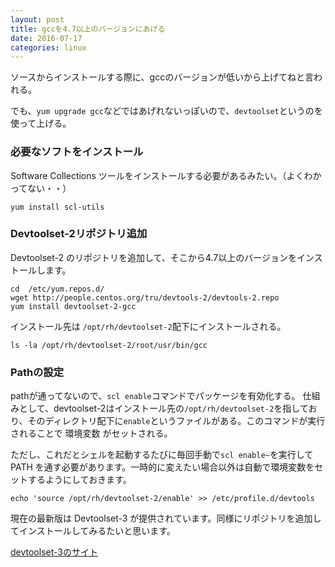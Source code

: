 ```yaml
---
layout: post
title: gccを4.7以上のバージョンにあげる
date: 2016-07-17
categories: linux
---
```


ソースからインストールする際に、gccのバージョンが低いから上げてねと言われる。

でも、`yum upgrade gcc`などではあげれないっぽいので、`devtoolset`というのを使って上げる。



### 必要なソフトをインストール

Software Collections ツールをインストールする必要があるみたい。（よくわかってない・・）


```
yum install scl-utils
```

### Devtoolset-2リポジトリ追加

Devtoolset-2 のリポジトリを追加して、そこから4.7以上のバージョンをインストールします。


```
cd  /etc/yum.repos.d/
wget http://people.centos.org/tru/devtools-2/devtools-2.repo
yum install devtoolset-2-gcc
```

インストール先は
`/opt/rh/devtoolset-2`配下にインストールされる。

```
ls -la /opt/rh/devtoolset-2/root/usr/bin/gcc
```

### Pathの設定

pathが通ってないので、`scl enable`コマンドでパッケージを有効化する。
仕組みとして、devtoolset-2はインストール先の`/opt/rh/devtoolset-2`を指しており、そのディレクトリ配下に`enable`というファイルがある。このコマンドが実行されることで 環境変数 がセットされる。


ただし、これだとシェルを起動するたびに毎回手動で`scl enable~`を実行して PATH を通す必要があります。一時的に変えたい場合以外は自動で環境変数をセットするようにしておきます。

```
echo 'source /opt/rh/devtoolset-2/enable' >> /etc/profile.d/devtools
```




現在の最新版は Devtoolset-3 が提供されています。同様にリポジトリを追加してインストールしてみるたいと思います。

[devtoolset-3のサイト](https://www.softwarecollections.org/en/scls/rhscl/devtoolset-3/)